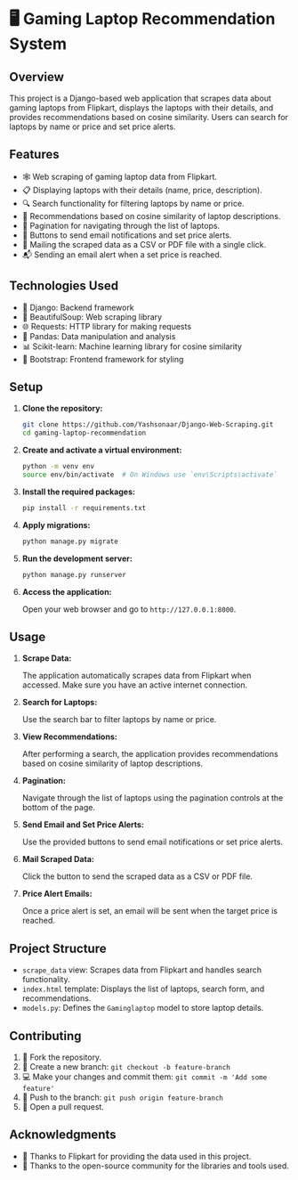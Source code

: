 # 🖥️ Gaming Laptop Recommendation System

## Overview

This project is a Django-based web application that scrapes data about gaming laptops from Flipkart, displays the laptops with their details, and provides recommendations based on cosine similarity. Users can search for laptops by name or price and set price alerts.

## Features

- 🕸️ Web scraping of gaming laptop data from Flipkart.
- 📋 Displaying laptops with their details (name, price, description).
- 🔍 Search functionality for filtering laptops by name or price.
- 🤖 Recommendations based on cosine similarity of laptop descriptions.
- 📄 Pagination for navigating through the list of laptops.
- 📧 Buttons to send email notifications and set price alerts.
- 📂 Mailing the scraped data as a CSV or PDF file with a single click.
- 📬 Sending an email alert when a set price is reached.

## Technologies Used

- 🐍 Django: Backend framework
- 🍲 BeautifulSoup: Web scraping library
- 🌐 Requests: HTTP library for making requests
- 🐼 Pandas: Data manipulation and analysis
- 📊 Scikit-learn: Machine learning library for cosine similarity
- 🎨 Bootstrap: Frontend framework for styling

## Setup

1. **Clone the repository:**

    ```bash
    git clone https://github.com/Yashsonaar/Django-Web-Scraping.git
    cd gaming-laptop-recommendation
    ```

2. **Create and activate a virtual environment:**

    ```bash
    python -m venv env
    source env/bin/activate  # On Windows use `env\Scripts\activate`
    ```

3. **Install the required packages:**

    ```bash
    pip install -r requirements.txt
    ```

4. **Apply migrations:**

    ```bash
    python manage.py migrate
    ```

5. **Run the development server:**

    ```bash
    python manage.py runserver
    ```

6. **Access the application:**

    Open your web browser and go to `http://127.0.0.1:8000`.

## Usage

1. **Scrape Data:**

    The application automatically scrapes data from Flipkart when accessed. Make sure you have an active internet connection.

2. **Search for Laptops:**

    Use the search bar to filter laptops by name or price.

3. **View Recommendations:**

    After performing a search, the application provides recommendations based on cosine similarity of laptop descriptions.

4. **Pagination:**

    Navigate through the list of laptops using the pagination controls at the bottom of the page.

5. **Send Email and Set Price Alerts:**

    Use the provided buttons to send email notifications or set price alerts.

6. **Mail Scraped Data:**

    Click the button to send the scraped data as a CSV or PDF file.

7. **Price Alert Emails:**

    Once a price alert is set, an email will be sent when the target price is reached.

## Project Structure

- `scrape_data` view: Scrapes data from Flipkart and handles search functionality.
- `index.html` template: Displays the list of laptops, search form, and recommendations.
- `models.py`: Defines the `Gaminglaptop` model to store laptop details.

## Contributing

1. 🍴 Fork the repository.
2. 🌿 Create a new branch: `git checkout -b feature-branch`
3. 💻 Make your changes and commit them: `git commit -m 'Add some feature'`
4. 🚀 Push to the branch: `git push origin feature-branch`
5. 🔄 Open a pull request.

## Acknowledgments

- 🙏 Thanks to Flipkart for providing the data used in this project.
- 🙌 Thanks to the open-source community for the libraries and tools used.
